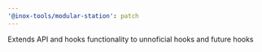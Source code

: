 ```yaml
---
'@inox-tools/modular-station': patch
---
```


Extends API and hooks functionality to unnoficial hooks and future hooks
